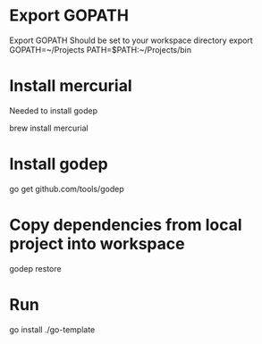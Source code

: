 
# Export GOPATH

Export GOPATH
Should be set to your workspace directory
export GOPATH=~/Projects PATH=$PATH:~/Projects/bin

# Install mercurial

Needed to install godep

brew install mercurial

# Install godep

go get github.com/tools/godep

# Copy dependencies from local project into workspace

godep restore

# Run

go install
./go-template